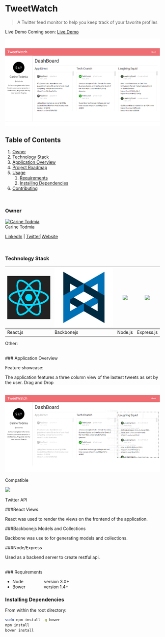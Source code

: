 # TweetWatch

> A Twitter feed monitor to help you keep track of your favorite profiles

Live Demo Coming soon: [Live Demo](https://tweetwatcher.herokuapp.com/)

<img src="client/img/homeview.png">



## Table of Contents

1. [Owner](#owner)
1. [Technology Stack](#technology-stack)
1. [Application Overview](#application-overview)
1. [Project Roadmap](#project-roadmap)
1. [Usage](#usage)
    1. [Requirements](#requirements)
    1. [Installing Dependencies](#installing-dependencies)
1. [Contributing](#contributing)

<br>

### Owner

[![Carine Todmia](https://avatars0.githubusercontent.com/u/9440923?v=3&s=70)](https://github.com/ctodmia) <br>Carine Todmia

[LinkedIn](https://www.linkedin.com/in/carinetodmia) | [Twitter](https://twitter.com/cinfinitymedia)|[Website](http://carinetodmia.com)


<br>

### Technology Stack

<img src="client/img/react.png"> |  <img src="client/img/backbone.png">|<img src="http://i.imgur.com/hi6gCzf.png">|<img src="http://i.imgur.com/jK9PTgu.png">
--- | --- | --- | --- |
React.js | Backbonejs| Node.js|Express.js

Other:


<br>
### Application Overview

Feature showcase: 

The application features a three column view of the lastest tweets as set by the user. 
Drag and Drop
<img src="client/img/dragshot.png">

Compatible

<img src="client/img/mobile/view.png">

Twitter API

###React Views

React was used to render the views on the frontend of the application. 

###Backbonejs Models and Collections

Backbone was use to for generating models and collections.

###Node/Express

Used as a backend server to create restful api.  

<br>
### Requirements

- Node    &ensp;&ensp;&ensp;&ensp;&ensp;&ensp;&ensp;&ensp;&ensp;version 3.0+
- Bower   &ensp;&ensp;&ensp;&ensp;&ensp;&ensp;&ensp;&ensp;version 1.4+


### Installing Dependencies

From within the root directory:

```sh
sudo npm install -g bower
npm install
bower install
```